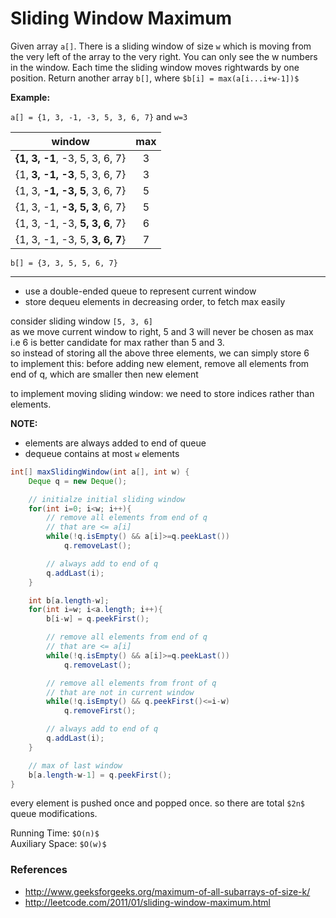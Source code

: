 # Sliding Window Maximum

Given array `a[]`. There is a sliding window of size `w` which is moving from the 
very left of the array to the very right. You can only see the w numbers in the window. 
Each time the sliding window moves rightwards by one position. Return another
array `b[]`, where `$b[i] = max(a[i...i+w-1])$`

**Example:**

`a[] = {1, 3, -1, -3, 5, 3, 6, 7}` and `w=3`

window                           |  max
---------------------------------|:-----:
**{1, 3, -1**, -3, 5, 3, 6, 7}   |  3
{1, **3, -1, -3**, 5, 3, 6, 7}   |  3
{1, 3, **-1, -3, 5**, 3, 6, 7}   |  5
{1, 3, -1, **-3, 5, 3**, 6, 7}   |  5
{1, 3, -1, -3, **5, 3, 6**, 7}   |  6
{1, 3, -1, -3, 5, **3, 6, 7**}   |  7

`b[] = {3, 3, 5, 5, 6, 7}`

---

* use a double-ended queue to represent current window
* store dequeu elements in decreasing order, to fetch max easily

consider sliding window `[5, 3, 6]`  
as we move current window to right, 5 and 3 will never be chosen as max  
i.e 6 is better candidate for max rather than 5 and 3.  
so instead of storing all the above three elements, we can simply store 6  
to implement this: before adding new element, remove all elements from end of q, which are smaller then new element

to implement moving sliding window: we need to store indices rather than elements.

**NOTE:**
* elements are always added to end of queue
* dequeue contains at most `w` elements

```java
int[] maxSlidingWindow(int a[], int w) {
    Deque q = new Deque();

    // initialze initial sliding window
    for(int i=0; i<w; i++){
        // remove all elements from end of q
        // that are <= a[i]
        while(!q.isEmpty() && a[i]>=q.peekLast())
            q.removeLast();

        // always add to end of q
        q.addLast(i);
    }

    int b[a.length-w];
    for(int i=w; i<a.length; i++){
        b[i-w] = q.peekFirst();

        // remove all elements from end of q
        // that are <= a[i]
        while(!q.isEmpty() && a[i]>=q.peekLast())
            q.removeLast();

        // remove all elements from front of q
        // that are not in current window
        while(!q.isEmpty() && q.peekFirst()<=i-w)
            q.removeFirst();

        // always add to end of q
        q.addLast(i);
    }

    // max of last window
    b[a.length-w-1] = q.peekFirst();
}
```

every element is pushed once and popped once. so there are total `$2n$` queue modifications.

Running Time: `$O(n)$`  
Auxiliary Space: `$O(w)$`

### References

* <http://www.geeksforgeeks.org/maximum-of-all-subarrays-of-size-k/>
* <http://leetcode.com/2011/01/sliding-window-maximum.html>
